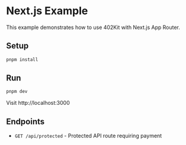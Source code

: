 # Next.js Example

This example demonstrates how to use 402Kit with Next.js App Router.

## Setup

```bash
pnpm install
```

## Run

```bash
pnpm dev
```

Visit http://localhost:3000

## Endpoints

- `GET /api/protected` - Protected API route requiring payment
